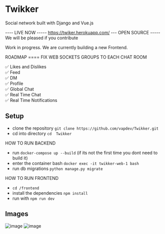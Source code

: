 # Twikker
Social network built with Django and Vue.js

---- LIVE NOW -----
https://twiker.herokuapp.com/
--- OPEN SOURCE -----
We will be pleased if you contribute

Work in progress.
We are currently building a new Frontend.

ROADMAP ==== FIX WEB SOCKETS GROUPS TO EACH CHAT ROOM

✅ Likes and Dislikes  <br>
✅ Feed  <br>
✅ DM <br>
✅ Profile <br>
✅ Global Chat <br>
✅ Real Time Chat <br> 
✅ Real Time Notifications <br>

<h2> Setup </h2>

- clone the repository  `git clone https://github.com/vapdev/Twikker.git`
- cd into directory `cd  Twikker`

HOW TO RUN BACKEND
- run `docker-compose up --build` (if its not the first time you dont need to build it)
- enter the container bash `docker exec -it twikker-web-1 bash`
- run db migrations `python manage.py migrate`

HOW TO RUN FRONTEND
- `cd /frontend`
- install the dependencies `npm install`
- run with `npm run dev`

<h2> Images </h2>

![image](https://user-images.githubusercontent.com/88452580/207665167-9bef6367-4394-4ac2-80b4-6daeafdabea8.png)
![image](https://user-images.githubusercontent.com/88452580/207665384-c3fae7fa-92ae-4088-af8d-2d44368a8888.png)

